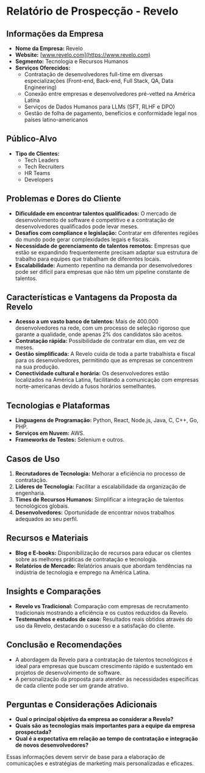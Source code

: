 # Relatório de Prospecção - Revelo

## Informações da Empresa
- **Nome da Empresa:** Revelo
- **Website:** [www.revelo.com](https://www.revelo.com)
- **Segmento:** Tecnologia e Recursos Humanos
- **Serviços Oferecidos:** 
  - Contratação de desenvolvedores full-time em diversas especializações (Front-end, Back-end, Full Stack, QA, Data Engineering)
  - Conexão entre empresas e desenvolvedores pré-vetted na América Latina
  - Serviços de Dados Humanos para LLMs (SFT, RLHF e DPO)
  - Gestão de folha de pagamento, benefícios e conformidade legal nos países latino-americanos

## Público-Alvo
- **Tipo de Clientes:**
  - Tech Leaders
  - Tech Recruiters
  - HR Teams
  - Developers

## Problemas e Dores do Cliente
- **Dificuldade em encontrar talentos qualificados:** O mercado de desenvolvimento de software é competitivo e a contratação de desenvolvedores qualificados pode levar meses.
- **Desafios com compliance e legislação:** Contratar em diferentes regiões do mundo pode gerar complexidades legais e fiscais.
- **Necessidade de gerenciamento de talentos remotos:** Empresas que estão se expandindo frequentemente precisam adaptar sua estrutura de trabalho para equipes que trabalham de diferentes locais.
- **Escalabilidade:** Aumento repentino na demanda por desenvolvedores pode ser difícil para empresas que não têm um pipeline constante de talentos.

## Características e Vantagens da Proposta da Revelo
- **Acesso a um vasto banco de talentos:** Mais de 400.000 desenvolvedores na rede, com um processo de seleção rigoroso que garante a qualidade, onde apenas 2% dos candidatos são aceitos.
- **Contratação rápida:** Possibilidade de contratar em dias, em vez de meses.
- **Gestão simplificada:** A Revelo cuida de toda a parte trabalhista e fiscal para os desenvolvedores, permitindo que as empresas se concentrem na sua produção.
- **Conectividade cultural e horária:** Os desenvolvedores estão localizados na América Latina, facilitando a comunicação com empresas norte-americanas devido a fusos horários semelhantes.

## Tecnologias e Plataformas
- **Linguagens de Programação:** Python, React, Node.js, Java, C, C++, Go, PHP.
- **Serviços em Nuvem:** AWS.
- **Frameworks de Testes:** Selenium e outros.

## Casos de Uso
1. **Recrutadores de Tecnologia:** Melhorar a eficiência no processo de contratação.
2. **Líderes de Tecnologia:** Facilitar a escalabilidade da organização de engenharia.
3. **Times de Recursos Humanos:** Simplificar a integração de talentos tecnológicos globais.
4. **Desenvolvedores:** Oportunidade de encontrar novos trabalhos adequados ao seu perfil.

## Recursos e Materiais
- **Blog e E-books:** Disponibilização de recursos para educar os clientes sobre as melhores práticas de contratação e tecnologia.
- **Relatórios de Mercado:** Relatórios anuais que abordam tendências na indústria de tecnologia e emprego na América Latina.

## Insights e Comparações
- **Revelo vs Tradicional:** Comparação com empresas de recrutamento tradicionais mostrando a eficiência e os custos reduzidos da Revelo.
- **Testemunhos e estudos de caso:** Resultados reais obtidos através do uso da Revelo, destacando o sucesso e a satisfação do cliente.

## Conclusão e Recomendações
- A abordagem da Revelo para a contratação de talentos tecnológicos é ideal para empresas que buscam crescimento rápido e sustentado em projetos de desenvolvimento de software.
- A personalização da proposta para atender às necessidades específicas de cada cliente pode ser um grande atrativo.

## Perguntas e Considerações Adicionais
- **Qual o principal objetivo da empresa ao considerar a Revelo?** 
- **Quais são as tecnologias mais importantes para a equipe da empresa prospectada?** 
- **Qual é a expectativa em relação ao tempo de contratação e integração de novos desenvolvedores?** 

Essas informações devem servir de base para a elaboração de comunicações e estratégias de marketing mais personalizadas e eficazes.